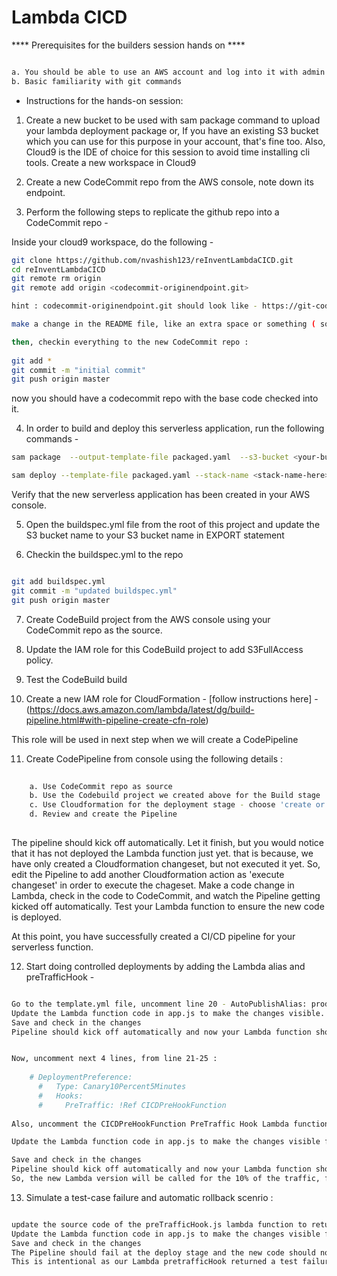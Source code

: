 # Lambda CICD 


**** Prerequisites for the builders session hands on ****

```bash

a. You should be able to use an AWS account and log into it with admin role.
b. Basic familiarity with git commands


```

 - Instructions for the hands-on session:

1. Create a new bucket to be used with sam package command to upload your lambda deployment package
or, If you have an existing S3 bucket which you can use for this purpose in your account, that's fine too.
Also, Cloud9 is the IDE of choice for this session to avoid time installing cli tools. Create a new workspace in Cloud9



2. Create a new CodeCommit repo from the AWS console, note down its endpoint.


3. Perform the following steps to replicate the github repo into a CodeCommit repo -

Inside your cloud9 workspace, do the following - 

```bash
git clone https://github.com/nvashish123/reInventLambdaCICD.git
cd reInventLambdaCICD
git remote rm origin
git remote add origin <codecommit-originendpoint.git>

hint : codecommit-originendpoint.git should look like - https://git-codecommit.us-east-1.amazonaws.com/v1/repos/reInventCICD.git

make a change in the README file, like an extra space or something ( sometimes git does not recognize that the origin has changed unless a code change is forced)

then, checkin everything to the new CodeCommit repo :
    
git add *
git commit -m "initial commit"
git push origin master

```



now you should have a codecommit repo with the base code checked into it.


4. In order to build and deploy this serverless application, run the following commands - 

```bash
sam package  --output-template-file packaged.yaml  --s3-bucket <your-bucket-name>
```


```bash
sam deploy --template-file packaged.yaml --stack-name <stack-name-here> --capabilities CAPABILITY_IAM
```

Verify that the new serverless application has been created in your AWS console.

5. Open the buildspec.yml file from the root of this project and update the S3 bucket name to your S3 bucket name in EXPORT statement

6. Checkin the buildspec.yml to the repo

```bash

git add buildspec.yml
git commit -m "updated buildspec.yml"
git push origin master

```



7. Create CodeBuild project from the AWS console using your CodeCommit repo as the source.

8. Update the IAM role for this CodeBuild project to add S3FullAccess policy.

9. Test the CodeBuild build

10. Create a new IAM role for CloudFormation - [follow instructions here] - (https://docs.aws.amazon.com/lambda/latest/dg/build-pipeline.html#with-pipeline-create-cfn-role)

This role will be used in next step when we will create a CodePipeline


11. Create CodePipeline from console using the following details :

```bash
    
    a. Use CodeCommit repo as source
    b. Use the Codebuild project we created above for the Build stage
    c. Use Cloudformation for the deployment stage - choose 'create or update a changeset' as action
    d. Review and create the Pipeline
    
```
The pipeline should kick off automatically. Let it finish, but you would notice that it has not deployed the Lambda function just yet.
that is because, we have only created a Cloudformation changeset, but not executed it yet.
So, edit the Pipeline to add another Cloudformation action as 'execute changeset' in order to execute the chageset.
Make a code change in Lambda, check in the code to CodeCommit, and watch the Pipeline getting kicked off automatically.
Test your Lambda function to ensure the new code is deployed. 

At this point, you have successfully created a CI/CD pipeline for your serverless function.


12. Start doing controlled deployments by adding the Lambda alias and preTrafficHook - 

```bash

Go to the template.yml file, uncomment line 20 - AutoPublishAlias: prod
Update the Lambda function code in app.js to make the changes visible.
Save and check in the changes
Pipeline should kick off automatically and now your Lambda function should have an Alias created with the name 'prod'


Now, uncomment next 4 lines, from line 21-25 :
    
    # DeploymentPreference:
      #   Type: Canary10Percent5Minutes
      #   Hooks:
      #     PreTraffic: !Ref CICDPreHookFunction
      
Also, uncomment the CICDPreHookFunction PreTraffic Hook Lambda function starting at line 33      

Update the Lambda function code in app.js to make the changes visible for testing purpose.

Save and check in the changes
Pipeline should kick off automatically and now your Lambda function should have a controlled deployment with Canary10Percent5Minutes deployment setting.
So, the new Lambda version will be called for the 10% of the traffic, for the first 5 minutes. After 5 minutes, all the traffic will go to the new lambda version code.


```

13. Simulate a test-case failure and automatic rollback scenrio :

```bash

update the source code of the preTrafficHook.js lambda function to return the status as 'Failed' on line 25
Update the Lambda function code in app.js to make the changes visible for testing purpose.
Save and check in the changes
The Pipeline should fail at the deploy stage and the new code should not be deployed.
This is intentional as our Lambda pretrafficHook returned a test failure and the deployment was rolled back.

```



